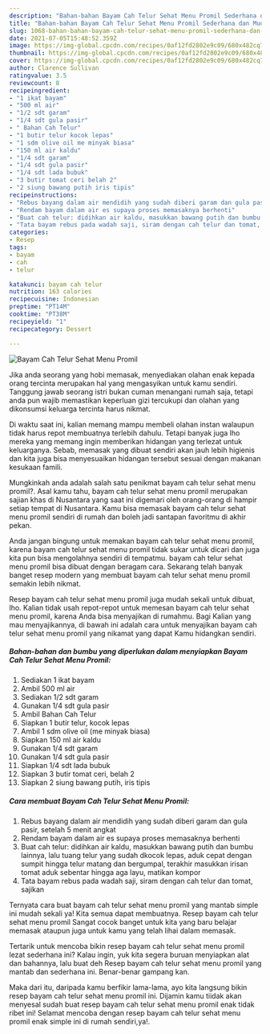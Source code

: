 ```yaml
---
description: "Bahan-bahan Bayam Cah Telur Sehat Menu Promil Sederhana dan Mudah Dibuat"
title: "Bahan-bahan Bayam Cah Telur Sehat Menu Promil Sederhana dan Mudah Dibuat"
slug: 1068-bahan-bahan-bayam-cah-telur-sehat-menu-promil-sederhana-dan-mudah-dibuat
date: 2021-07-05T15:48:52.359Z
image: https://img-global.cpcdn.com/recipes/0af12fd2802e9c09/680x482cq70/bayam-cah-telur-sehat-menu-promil-foto-resep-utama.jpg
thumbnail: https://img-global.cpcdn.com/recipes/0af12fd2802e9c09/680x482cq70/bayam-cah-telur-sehat-menu-promil-foto-resep-utama.jpg
cover: https://img-global.cpcdn.com/recipes/0af12fd2802e9c09/680x482cq70/bayam-cah-telur-sehat-menu-promil-foto-resep-utama.jpg
author: Clarence Sullivan
ratingvalue: 3.5
reviewcount: 8
recipeingredient:
- "1 ikat bayam"
- "500 ml air"
- "1/2 sdt garam"
- "1/4 sdt gula pasir"
- " Bahan Cah Telur"
- "1 butir telur kocok lepas"
- "1 sdm olive oil me minyak biasa"
- "150 ml air kaldu"
- "1/4 sdt garam"
- "1/4 sdt gula pasir"
- "1/4 sdt lada bubuk"
- "3 butir tomat ceri belah 2"
- "2 siung bawang putih iris tipis"
recipeinstructions:
- "Rebus bayang dalam air mendidih yang sudah diberi garam dan gula pasir, setelah 5 menit angkat"
- "Rendam bayam dalam air es supaya proses memasaknya berhenti"
- "Buat cah telur: didihkan air kaldu, masukkan bawang putih dan bumbu lainnya, lalu tuang telur yang sudah dkocok lepas, aduk cepat dengan sumpit hingga telur matang dan bergumpal, terakhir masukkan irisan tomat aduk sebentar hingga aga layu, matikan kompor"
- "Tata bayam rebus pada wadah saji, siram dengan cah telur dan tomat, sajikan"
categories:
- Resep
tags:
- bayam
- cah
- telur

katakunci: bayam cah telur 
nutrition: 163 calories
recipecuisine: Indonesian
preptime: "PT14M"
cooktime: "PT38M"
recipeyield: "1"
recipecategory: Dessert

---
```



![Bayam Cah Telur Sehat Menu Promil](https://img-global.cpcdn.com/recipes/0af12fd2802e9c09/680x482cq70/bayam-cah-telur-sehat-menu-promil-foto-resep-utama.jpg)

Jika anda seorang yang hobi memasak, menyediakan olahan enak kepada orang tercinta merupakan hal yang mengasyikan untuk kamu sendiri. Tanggung jawab seorang istri bukan cuman menangani rumah saja, tetapi anda pun wajib memastikan keperluan gizi tercukupi dan olahan yang dikonsumsi keluarga tercinta harus nikmat.

Di waktu  saat ini, kalian memang mampu membeli olahan instan walaupun tidak harus repot membuatnya terlebih dahulu. Tetapi banyak juga lho mereka yang memang ingin memberikan hidangan yang terlezat untuk keluarganya. Sebab, memasak yang dibuat sendiri akan jauh lebih higienis dan kita juga bisa menyesuaikan hidangan tersebut sesuai dengan makanan kesukaan famili. 



Mungkinkah anda adalah salah satu penikmat bayam cah telur sehat menu promil?. Asal kamu tahu, bayam cah telur sehat menu promil merupakan sajian khas di Nusantara yang saat ini digemari oleh orang-orang di hampir setiap tempat di Nusantara. Kamu bisa memasak bayam cah telur sehat menu promil sendiri di rumah dan boleh jadi santapan favoritmu di akhir pekan.

Anda jangan bingung untuk memakan bayam cah telur sehat menu promil, karena bayam cah telur sehat menu promil tidak sukar untuk dicari dan juga kita pun bisa mengolahnya sendiri di tempatmu. bayam cah telur sehat menu promil bisa dibuat dengan beragam cara. Sekarang telah banyak banget resep modern yang membuat bayam cah telur sehat menu promil semakin lebih nikmat.

Resep bayam cah telur sehat menu promil juga mudah sekali untuk dibuat, lho. Kalian tidak usah repot-repot untuk memesan bayam cah telur sehat menu promil, karena Anda bisa menyajikan di rumahmu. Bagi Kalian yang mau menyajikannya, di bawah ini adalah cara untuk menyajikan bayam cah telur sehat menu promil yang nikamat yang dapat Kamu hidangkan sendiri.

<!--inarticleads1-->

##### Bahan-bahan dan bumbu yang diperlukan dalam menyiapkan Bayam Cah Telur Sehat Menu Promil:

1. Sediakan 1 ikat bayam
1. Ambil 500 ml air
1. Sediakan 1/2 sdt garam
1. Gunakan 1/4 sdt gula pasir
1. Ambil  Bahan Cah Telur
1. Siapkan 1 butir telur, kocok lepas
1. Ambil 1 sdm olive oil (me minyak biasa)
1. Siapkan 150 ml air kaldu
1. Gunakan 1/4 sdt garam
1. Gunakan 1/4 sdt gula pasir
1. Siapkan 1/4 sdt lada bubuk
1. Siapkan 3 butir tomat ceri, belah 2
1. Siapkan 2 siung bawang putih, iris tipis




<!--inarticleads2-->

##### Cara membuat Bayam Cah Telur Sehat Menu Promil:

1. Rebus bayang dalam air mendidih yang sudah diberi garam dan gula pasir, setelah 5 menit angkat
1. Rendam bayam dalam air es supaya proses memasaknya berhenti
1. Buat cah telur: didihkan air kaldu, masukkan bawang putih dan bumbu lainnya, lalu tuang telur yang sudah dkocok lepas, aduk cepat dengan sumpit hingga telur matang dan bergumpal, terakhir masukkan irisan tomat aduk sebentar hingga aga layu, matikan kompor
1. Tata bayam rebus pada wadah saji, siram dengan cah telur dan tomat, sajikan




Ternyata cara buat bayam cah telur sehat menu promil yang mantab simple ini mudah sekali ya! Kita semua dapat membuatnya. Resep bayam cah telur sehat menu promil Sangat cocok banget untuk kita yang baru belajar memasak ataupun juga untuk kamu yang telah lihai dalam memasak.

Tertarik untuk mencoba bikin resep bayam cah telur sehat menu promil lezat sederhana ini? Kalau ingin, yuk kita segera buruan menyiapkan alat dan bahannya, lalu buat deh Resep bayam cah telur sehat menu promil yang mantab dan sederhana ini. Benar-benar gampang kan. 

Maka dari itu, daripada kamu berfikir lama-lama, ayo kita langsung bikin resep bayam cah telur sehat menu promil ini. Dijamin kamu tiidak akan menyesal sudah buat resep bayam cah telur sehat menu promil enak tidak ribet ini! Selamat mencoba dengan resep bayam cah telur sehat menu promil enak simple ini di rumah sendiri,ya!.


